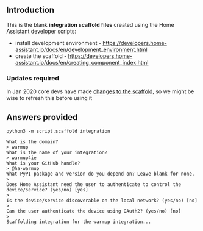 ## Introduction

This is the blank **integration scaffold files** created using the Home Assistant developer scripts:

* install development environment - https://developers.home-assistant.io/docs/en/development_environment.html
* create the scaffold - https://developers.home-assistant.io/docs/en/creating_component_index.html

### Updates required

In Jan 2020 core devs have made [changes to the scaffold](https://github.com/home-assistant/home-assistant/compare/scaffold-update), so we might be wise to refresh this before using it

## Answers provided

```
python3 -m script.scaffold integration

What is the domain?
> warmup
What is the name of your integration?
> warmup4ie
What is your GitHub handle?
> @ha-warmup
What PyPI package and version do you depend on? Leave blank for none.
>
Does Home Assistant need the user to authenticate to control the device/service? (yes/no) [yes]
>
Is the device/service discoverable on the local network? (yes/no) [no]
>
Can the user authenticate the device using OAuth2? (yes/no) [no]
>
Scaffolding integration for the warmup integration...
```
